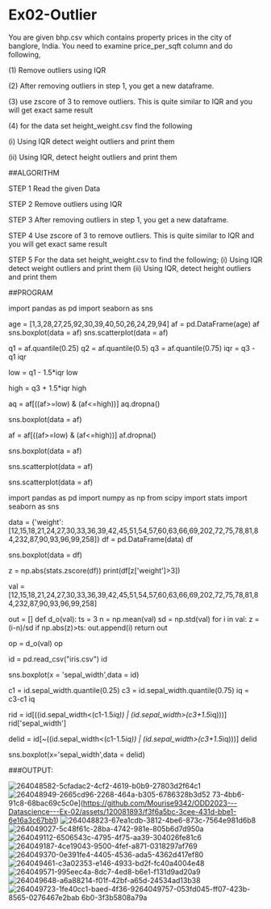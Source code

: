 # Ex02-Outlier
You are given bhp.csv which contains property prices in the city of banglore, India. You need to examine price_per_sqft column and do following,

(1) Remove outliers using IQR

(2) After removing outliers in step 1, you get a new dataframe.

(3) use zscore of 3 to remove outliers. This is quite similar to IQR and you will get exact same result

(4) for the data set height_weight.csv find the following

(i) Using IQR detect weight outliers and print them

(ii) Using IQR, detect height outliers and print them

##ALGORITHM

STEP 1
Read the given Data

STEP 2
Remove outliers using IQR

STEP 3
After removing outliers in step 1, you get a new dataframe.

STEP 4
Use zscore of 3 to remove outliers. This is quite similar to IQR and you will get exact same result

STEP 5
For the data set height_weight.csv to find the following; (i) Using IQR detect weight outliers and print them (ii) Using IQR, detect height outliers and print them

##PROGRAM

import pandas as pd
import seaborn as sns

age = [1,3,28,27,25,92,30,39,40,50,26,24,29,94]
af = pd.DataFrame(age)
af
sns.boxplot(data = af)
sns.scatterplot(data = af)

q1 = af.quantile(0.25)
q2 = af.quantile(0.5)
q3 = af.quantile(0.75)
iqr = q3 - q1
iqr

low = q1 - 1.5*iqr
low

high = q3 + 1.5*iqr
high

aq = af[((af>=low) & (af<=high))]
aq.dropna()

sns.boxplot(data = af)

af = af[((af>=low) & (af<=high))]
af.dropna()

sns.boxplot(data = af)

sns.scatterplot(data = af)

sns.scatterplot(data = af)

import pandas as pd
import numpy as np
from scipy import stats
import seaborn as sns

data = {'weight':[12,15,18,21,24,27,30,33,36,39,42,45,51,54,57,60,63,66,69,202,72,75,78,81,84,232,87,90,93,96,99,258]}
df = pd.DataFrame(data)
df

sns.boxplot(data = df)

z = np.abs(stats.zscore(df))
print(df[z['weight']>3])

val = [12,15,18,21,24,27,30,33,36,39,42,45,51,54,57,60,63,66,69,202,72,75,78,81,84,232,87,90,93,96,99,258]

out = []
def d_o(val):
  ts = 3
  n = np.mean(val)
  sd = np.std(val)
  for i in val:
    z = (i-n)/sd
    if np.abs(z)>ts:
      out.append(i)
  return out

op = d_o(val)
op

id = pd.read_csv("iris.csv")
id

sns.boxplot(x = 'sepal_width',data = id)

c1 = id.sepal_width.quantile(0.25)
c3 = id.sepal_width.quantile(0.75)
iq = c3-c1
iq

rid = id[((id.sepal_width<(c1-1.5*iq)) | (id.sepal_width>(c3+1.5*iq)))]
rid['sepal_width']

delid = id[~((id.sepal_width<(c1-1.5*iq)) | (id.sepal_width>(c3+1.5*iq)))]
delid

sns.boxplot(x='sepal_width',data = delid)

###OUTPUT:

![264048582-5cfadac2-4cf2-4619-b0b9-27803d2f64c1](https://github.com/Mourise9342/ODD2023---Datascience---Ex-02/assets/120081893/b61725ad-6047-4619-a1d1-c0c69e0bb31f)
![264048949-2665cd96-2268-464a-b305-6786328b3d52](https://github.com/Mourise9342/ODD2023---Datascience---Ex-02/assets/120081893/a47345c2-c4e1-4d0f-9c67-98625c0129cf)
73-4bb6-91c8-68bac69c5c0e](https://github.com/Mourise9342/ODD2023---Datascience---Ex-02/assets/120081893/f3f6a5bc-3cee-431d-bbe1-6e16a3c67bb1)
![264048823-67ea1cdb-3812-4be6-873c-7564e981d6b8](https://github.com/Mourise9342/ODD2023---Datascience---Ex-02/assets/120081893/0b669836-9f8d-4f90-aa49-b753c328f746)
![264049027-5c48f61c-28ba-4742-981e-805b6d7d950a](https://github.com/Mourise9342/ODD2023---Datascience---Ex-02/assets/120081893/5c2a5425-1e48-45c5-a0a1-de1b052241c3)
![264049112-6506543c-4795-4f75-aa39-304026fe81c6](https://github.com/Mourise9342/ODD2023---Datascience---Ex-02/assets/120081893/f228774d-0d33-4366-a61b-c05375c802ae)
![264049187-4ce19043-9500-4fef-a871-0318297af769](https://github.com/Mourise9342/ODD2023---Datascience---Ex-02/assets/120081893/7a00bf78-716d-4709-aaf7-cd5e4bf5719f)
![264049370-0e391fe4-4405-4536-ada5-4362d417ef80](https://github.com/Mourise9342/ODD2023---Datascience---Ex-02/assets/120081893/0c78b325-845f-48bd-803d-f86023aaee5a)
![264049461-c3a02353-e146-4933-bd2f-fc40a4004e48](https://github.com/Mourise9342/ODD2023---Datascience---Ex-02/assets/120081893/253b0951-b584-4792-95a7-fad6b7e92aca)
![264049571-995eec4a-8dc7-4ed8-b6e1-f131d9ad20a9](https://github.com/Mourise9342/ODD2023---Datascience---Ex-02/assets/120081893/2d1e00bd-34ba-4ed4-90ca-ad1270a17c04)
![264049648-a6a88214-f01f-42bf-a65d-24534ad13b38](https://github.com/Mourise9342/ODD2023---Datascience---Ex-02/assets/120081893/edfc2948-5381-4c25-b103-1488cec977f4)
![264049723-1fe40cc1-baed-4f36-9![264049757-053fd045-ff07-423b-8565-0276467e2bab](https://github.com/Mourise9342/ODD2023---Datascience---Ex-02/assets/120081893/46862c8c-4f45-429c-9462-fc12eaecda01)
6b0-3f3b5808a79a](https://github.com/Mourise9342/ODD2023---Datascience---Ex-02/assets/120081893/dbad41ce-56d1-468b-9cc0-93e91a2b32ff)





